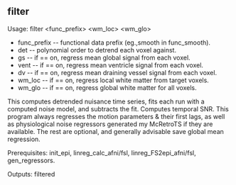 filter
------
Usage: filter <func_prefix> <det> <gs> <vent> <dv> <wm_loc> <wm_glo>

+ func_prefix -- functional data prefix (eg.,smooth in func_smooth). 
+ det -- polynomial order to detrend each voxel against. 
+ gs -- if == on, regress mean global signal from each voxel. 
+ vent -- if == on, regress mean ventricle signal from each voxel. 
+ dv -- if == on, regress mean draining vessel signal from each voxel. 
+ wm_loc -- if == on, regress local white matter from target voxels. 
+ wm_glo -- if == on, regress global white matter for all voxels.

This computes detrended nuisance time series, fits each run with a computed noise model, and subtracts the fit. Computes temporal SNR. This program always regresses the motion parameters \& their first lags, as well as physiological noise regressors generated my McRetroTS if they are available. The rest are optional, and generally advisable save global mean regression.

Prerequisites: init_epi, linreg_calc_afni/fsl, linreg_FS2epi_afni/fsl, gen_regressors.

Outputs: filtered
